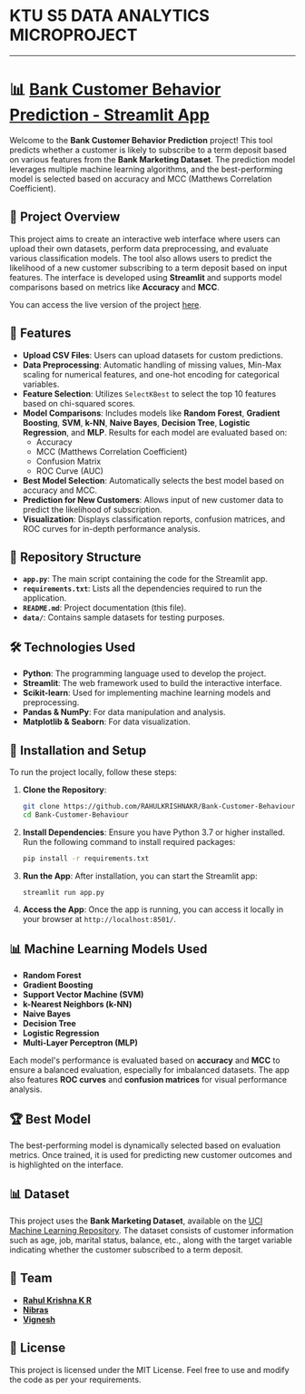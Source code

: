 # KTU S5 DATA ANALYTICS MICROPROJECT
---
# 📊 [Bank Customer Behavior Prediction - Streamlit App](https://bank-customer-behaviour.streamlit.app/)

Welcome to the **Bank Customer Behavior Prediction** project! This tool predicts whether a customer is likely to subscribe to a term deposit based on various features from the **Bank Marketing Dataset**. The prediction model leverages multiple machine learning algorithms, and the best-performing model is selected based on accuracy and MCC (Matthews Correlation Coefficient).

## 🚀 Project Overview

This project aims to create an interactive web interface where users can upload their own datasets, perform data preprocessing, and evaluate various classification models. The tool also allows users to predict the likelihood of a new customer subscribing to a term deposit based on input features. The interface is developed using **Streamlit** and supports model comparisons based on metrics like **Accuracy** and **MCC**.

You can access the live version of the project [here](https://bank-customer-behaviour.streamlit.app/).

## 🎯 Features

- **Upload CSV Files**: Users can upload datasets for custom predictions.
- **Data Preprocessing**: Automatic handling of missing values, Min-Max scaling for numerical features, and one-hot encoding for categorical variables.
- **Feature Selection**: Utilizes `SelectKBest` to select the top 10 features based on chi-squared scores.
- **Model Comparisons**: Includes models like **Random Forest**, **Gradient Boosting**, **SVM**, **k-NN**, **Naive Bayes**, **Decision Tree**, **Logistic Regression**, and **MLP**. Results for each model are evaluated based on:
  - Accuracy
  - MCC (Matthews Correlation Coefficient)
  - Confusion Matrix
  - ROC Curve (AUC)
- **Best Model Selection**: Automatically selects the best model based on accuracy and MCC.
- **Prediction for New Customers**: Allows input of new customer data to predict the likelihood of subscription.
- **Visualization**: Displays classification reports, confusion matrices, and ROC curves for in-depth performance analysis.

## 📂 Repository Structure

- **`app.py`**: The main script containing the code for the Streamlit app.
- **`requirements.txt`**: Lists all the dependencies required to run the application.
- **`README.md`**: Project documentation (this file).
- **`data/`**: Contains sample datasets for testing purposes.
  
## 🛠️ Technologies Used

- **Python**: The programming language used to develop the project.
- **Streamlit**: The web framework used to build the interactive interface.
- **Scikit-learn**: Used for implementing machine learning models and preprocessing.
- **Pandas & NumPy**: For data manipulation and analysis.
- **Matplotlib & Seaborn**: For data visualization.

## 🔧 Installation and Setup

To run the project locally, follow these steps:

1. **Clone the Repository**:
   ```bash
   git clone https://github.com/RAHULKRISHNAKR/Bank-Customer-Behaviour.git
   cd Bank-Customer-Behaviour
   ```

2. **Install Dependencies**:
   Ensure you have Python 3.7 or higher installed. Run the following command to install required packages:
   ```bash
   pip install -r requirements.txt
   ```

3. **Run the App**:
   After installation, you can start the Streamlit app:
   ```bash
   streamlit run app.py
   ```

4. **Access the App**:
   Once the app is running, you can access it locally in your browser at `http://localhost:8501/`.

## 📊 Machine Learning Models Used

- **Random Forest**
- **Gradient Boosting**
- **Support Vector Machine (SVM)**
- **k-Nearest Neighbors (k-NN)**
- **Naive Bayes**
- **Decision Tree**
- **Logistic Regression**
- **Multi-Layer Perceptron (MLP)**

Each model's performance is evaluated based on **accuracy** and **MCC** to ensure a balanced evaluation, especially for imbalanced datasets. The app also features **ROC curves** and **confusion matrices** for visual performance analysis.

## 🏆 Best Model

The best-performing model is dynamically selected based on evaluation metrics. Once trained, it is used for predicting new customer outcomes and is highlighted on the interface.

## 📊 Dataset

This project uses the **Bank Marketing Dataset**, available on the [UCI Machine Learning Repository](https://archive.ics.uci.edu/ml/datasets/Bank+Marketing). The dataset consists of customer information such as age, job, marital status, balance, etc., along with the target variable indicating whether the customer subscribed to a term deposit.

## 👥 Team

- [**Rahul Krishna K R**](https://github.com/RAHULKRISHNAKR) 
- [**Nibras**](https://github.com/Nibras-10)
- [**Vignesh**](https://github.com/Vignesh2004gh)

## 📄 License

This project is licensed under the MIT License. Feel free to use and modify the code as per your requirements.
